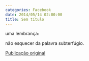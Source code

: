 ```yaml
---
categories: Facebook
date: 2014/05/14 02:00:00
title: Sem título
---
```


uma lembrança:

não esquecer da palavra subterfúgio.

[Publicação original](https://www.facebook.com/permalink.php?story_fbid=1423094917960872&id=1418031755133855)
